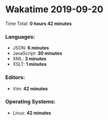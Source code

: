 # Wakatime 2019-09-20

Time Total: **0 hours 42 minutes**

### Languages:
- JSON: **6 minutes** 
- JavaScript: **30 minutes** 
- XML: **3 minutes** 
- XSLT: **1 minutes** 

### Editors:
- Vim: **42 minutes** 

### Operating Systems:
- Linux: **42 minutes** 

